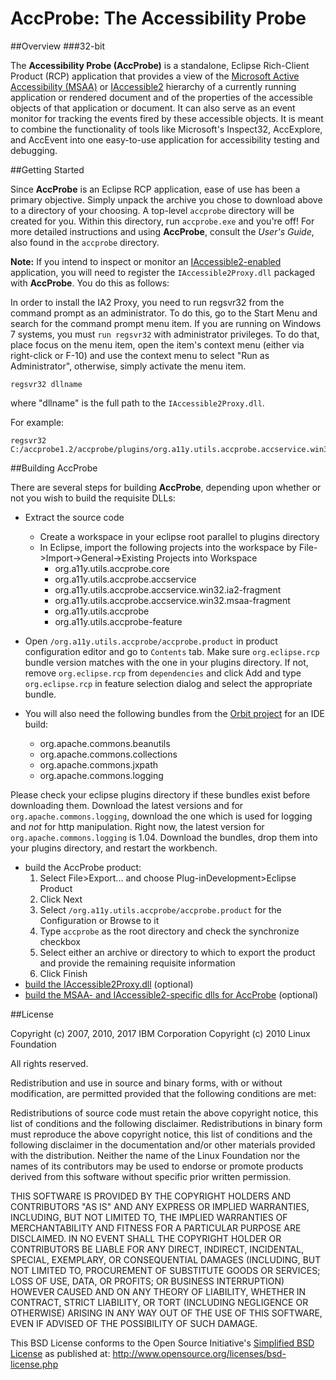 # AccProbe: The Accessibility Probe

##Overview
###32-bit

The **Accessibility Probe (AccProbe)** is a standalone, Eclipse Rich-Client Product (RCP) application that provides a view of the [Microsoft Active Accessibility (MSAA)](http://msdn2.microsoft.com/en-us/library/ms697707.aspx) or [IAccessible2](http://a11y.org/ia2) hierarchy of a currently running application or rendered document and of the properties of the accessible objects of that application or document. It can also serve as an event monitor for tracking the events fired by these accessible objects. It is meant to combine the functionality of tools like Microsoft's Inspect32, AccExplore, and AccEvent into one easy-to-use application for accessibility testing and debugging.

##Getting Started

Since **AccProbe** is an Eclipse RCP application, ease of use has been a primary objective. Simply unpack the archive you chose to download above to a directory of your choosing. A top-level ```accprobe``` directory will be created for you. Within this directory, run ```accprobe.exe``` and you're off! For more detailed instructions and using **AccProbe**, consult the *User's Guide*, also found in the ```accprobe``` directory.

**Note:** If you intend to inspect or monitor an [IAccessible2-enabled](http://a11y.org/ia2) application, you will need to register the ```IAccessible2Proxy.dll``` packaged with **AccProbe**. You do this as follows:

In order to install the IA2 Proxy, you need to run regsvr32 from the command prompt as an administrator. To do this, go to the Start Menu and search for the command prompt menu item. If you are running on Windows 7 systems, you must ```run regsvr32``` with administrator privileges. To do that, place focus on the menu item, open the item's context menu (either via right-click or F-10) and use the context menu to select "Run as Administrator", otherwise, simply activate the menu item.
```
regsvr32 dllname
```
where "dllname" is the full path to the ```IAccessible2Proxy.dll```.

For example:

```
regsvr32 C:/accprobe1.2/accprobe/plugins/org.a11y.utils.accprobe.accservice.win32.ia2_1.2.0/IAccessible2Proxy.dll.
```

##Building AccProbe

There are several steps for building **AccProbe**, depending upon whether or not you wish to build the requisite DLLs:

* Extract the source code
    * Create a workspace in your eclipse root parallel to plugins directory
    * In Eclipse, import the following projects into the workspace by File->Import->General->Existing Projects into Workspace
        * org.a11y.utils.accprobe.core
        * org.a11y.utils.accprobe.accservice
        * org.a11y.utils.accprobe.accservice.win32.ia2-fragment
        * org.a11y.utils.accprobe.accservice.win32.msaa-fragment
        * org.a11y.utils.accprobe
        * org.a11y.utils.accprobe-feature

* Open ```/org.a11y.utils.accprobe/accprobe.product``` in product configuration editor and go to ```Contents``` tab. Make sure ```org.eclipse.rcp``` bundle version matches with the one in your plugins directory. If not, remove ```org.eclipse.rcp``` from ```dependencies``` and click Add and type ```org.eclipse.rcp``` in feature selection dialog and select the appropriate bundle.

* You will also need the following bundles from the [Orbit project](http://www.eclipse.org/orbit) for an IDE build:
    * org.apache.commons.beanutils
    * org.apache.commons.collections
    * org.apache.commons.jxpath
    * org.apache.commons.logging

Please check your eclipse plugins directory if these bundles exist before downloading them. Download the latest versions and for ```org.apache.commons.logging```, download the one which is used for logging and *not* for http manipulation. Right now, the latest version for ```org.apache.commons.logging``` is 1.04. Download the bundles, drop them into your plugins directory, and restart the workbench.

* build the AccProbe product:
    1. Select File>Export... and choose Plug-inDevelopment>Eclipse Product
    2. Click Next
    3. Select ```/org.a11y.utils.accprobe/accprobe.product``` for the Configuration or Browse to it
    4. Type ```accprobe``` as the root directory and check the synchronize checkbox
    5. Select either an archive or directory to which to export the product and provide the remaining requisite information
    6. Click Finish
* [build the IAccessible2Proxy.dll](http://www.linux-foundation.org/en/Accessibility/IAccessible2/ComProxyDLL) (optional)
* [build the MSAA- and IAccessible2-specific dlls for AccProbe](http://accessibility.linuxfoundation.org/a11yweb/util/accprobe/buildingAccprobeDlls.html) (optional)

##License

Copyright (c) 2007, 2010, 2017 IBM Corporation
Copyright (c) 2010 Linux Foundation

All rights reserved.

Redistribution and use in source and binary forms, with or without modification, are permitted provided that the following conditions are met:

Redistributions of source code must retain the above copyright notice, this list of conditions and the following disclaimer.
Redistributions in binary form must reproduce the above copyright notice, this list of conditions and the following disclaimer in the documentation and/or other materials provided with the distribution.
Neither the name of the Linux Foundation nor the names of its contributors may be used to endorse or promote products derived from this software without specific prior written permission.

THIS SOFTWARE IS PROVIDED BY THE COPYRIGHT HOLDERS AND CONTRIBUTORS "AS IS" AND ANY EXPRESS OR IMPLIED WARRANTIES, INCLUDING, BUT NOT LIMITED TO, THE IMPLIED WARRANTIES OF MERCHANTABILITY AND FITNESS FOR A PARTICULAR PURPOSE ARE DISCLAIMED. IN NO EVENT SHALL THE COPYRIGHT HOLDER OR CONTRIBUTORS BE LIABLE FOR ANY DIRECT, INDIRECT, INCIDENTAL, SPECIAL, EXEMPLARY, OR CONSEQUENTIAL DAMAGES (INCLUDING, BUT NOT LIMITED TO, PROCUREMENT OF SUBSTITUTE GOODS OR SERVICES; LOSS OF USE, DATA, OR PROFITS; OR BUSINESS INTERRUPTION) HOWEVER CAUSED AND ON ANY THEORY OF LIABILITY, WHETHER IN CONTRACT, STRICT LIABILITY, OR TORT (INCLUDING NEGLIGENCE OR OTHERWISE) ARISING IN ANY WAY OUT OF THE USE OF THIS SOFTWARE, EVEN IF ADVISED OF THE POSSIBILITY OF SUCH DAMAGE.

This BSD License conforms to the Open Source Initiative's [Simplified BSD License](http://www.opensource.org/licenses/bsd-license.php) as published at:
http://www.opensource.org/licenses/bsd-license.php
